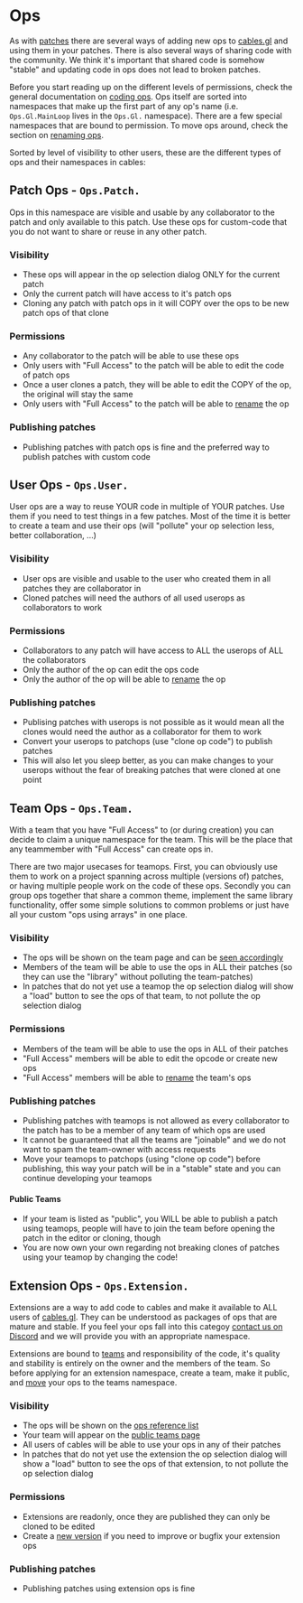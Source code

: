 # Ops

As with [patches](../1_patches/patches) there are several ways of adding new ops to [cables.gl](https://cables.gl) and using them
in your patches. There is also several ways of sharing code with the community. We think it's important that shared code is somehow
"stable" and updating code in ops does not lead to broken patches.

Before you start reading up on the different levels of permissions, check the general documentation on [coding ops](../../5_writing_ops/coding_ops).
Ops itself are sorted into namespaces that make up the first part of any op's name (i.e. `Ops.Gl.MainLoop` lives in the `Ops.Gl.` namespace).
There are a few special namespaces that are bound to permission. To move ops around, check the section on [renaming ops](../../5_writing_ops/dev_renaming).

Sorted by level of visibility to other users, these are the different types of ops and their namespaces in cables:

## Patch Ops - `Ops.Patch.`

Ops in this namespace are visible and usable by any collaborator to the patch and only available to this patch.
Use these ops for custom-code that you do not want to share or reuse in any other patch.

### Visibility
- These ops will appear in the op selection dialog ONLY for the current patch
- Only the current patch will have access to it's patch ops
- Cloning any patch with patch ops in it will COPY over the ops to be new patch ops of that clone

### Permissions
- Any collaborator to the patch will be able to use these ops
- Only users with "Full Access" to the patch will be able to edit the code of patch ops
- Once a user clones a patch, they will be able to edit the COPY of the op, the original will stay the same
- Only users with "Full Access" to the patch will be able to [rename](../../5_writing_ops/dev_renaming) the op

### Publishing patches
- Publishing patches with patch ops is fine and the preferred way to publish patches with custom code

## User Ops - `Ops.User.`

User ops are a way to reuse YOUR code in multiple of YOUR patches. Use them if you need to test things in a few patches. Most of the time it is
better to create a team and use their ops (will "pollute" your op selection less, better collaboration, ...)

### Visibility
- User ops are visible and usable to the user who created them in all patches they are collaborator in
- Cloned patches will need the authors of all used userops as collaborators to work

### Permissions
- Collaborators to any patch will have access to ALL the userops of ALL the collaborators
- Only the author of the op can edit the ops code
- Only the author of the op will be able to [rename](../../5_writing_ops/dev_renaming) the op

### Publishing patches
- Publising patches with userops is not possible as it would mean all the clones would need the author as a collaborator for them to work
- Convert your userops to patchops (use "clone op code") to publish patches
- This will also let you sleep better, as you can make changes to your userops without the fear of breaking patches that were cloned at one point

## Team Ops - `Ops.Team.`

With a team that you have "Full Access" to (or during creation) you can decide to claim a unique namespace for the team. This will be the place
that any teammember with "Full Access" can create ops in.

There are two major usecases for teamops. First, you can obviously use them to work on a project spanning across multiple (versions of) patches, or
having multiple people work on the code of these ops. Secondly you can group ops together that share a common theme, implement the same library functionality,
offer some simple solutions to common problems or just have all your custom "ops using arrays" in one place.

### Visibility
- The ops will be shown on the team page and can be [seen accordingly](../2_teams/teams)
- Members of the team will be able to use the ops in ALL their patches (so they can use the "library" without polluting the team-patches)
- In patches that do not yet use a teamop the op selection dialog will show a "load" button to see the ops of that team, to not pollute the op selection dialog

### Permissions
- Members of the team will be able to use the ops in ALL of their patches
- "Full Access" members will be able to edit the opcode or create new ops
- "Full Access" members will be able to [rename](../../5_writing_ops/dev_renaming) the team's ops

### Publishing patches
- Publishing patches with teamops is not allowed as every collaborator to the patch has to be a member of any team of which ops are used
- It cannot be guaranteed that all the teams are "joinable" and we do not want to spam the team-owner with access requests
- Move your teamops to patchops (using "clone op code") before publishing, this way your patch will be in a "stable" state and you can continue developing your teamops

#### Public Teams
- If your team is listed as "public", you WILL be able to publish a patch using teamops, people will have to join the team before opening the patch in the editor or cloning, though
- You are now own your own regarding not breaking clones of patches using your teamop by changing the code!

## Extension Ops - `Ops.Extension.`

Extensions are a way to add code to cables and make it available to ALL users of [cables.gl](https://cables.gl). They can be understood as packages of ops
that are mature and stable. If you feel your ops fall into this categoy [contact us on Discord](https://discord.gg/AGTarWv) and we will provide you with an
appropriate namespace.

Extensions are bound to [teams](../2_teams/teams) and responsibility of the code, it's quality and stability is entirely on the owner and the members of the
team. So before applying for an extension namespace, create a team, make it public, and [move](../../5_writing_ops/dev_renaming) your ops to the teams namespace.

### Visibility
- The ops will be shown on the [ops reference list](/ops/Ops.Extension)
- Your team will appear on the [public teams page](/teams)
- All users of cables will be able to use your ops in any of their patches
- In patches that do not yet use the extension the op selection dialog will show a "load" button to see the ops of that extension, to not pollute the op selection dialog

### Permissions
- Extensions are readonly, once they are published they can only be cloned to be edited
- Create a [new version](../../5_writing_ops/dev_renaming) if you need to improve or bugfix your extension ops

### Publishing patches
- Publishing patches using extension ops is fine


